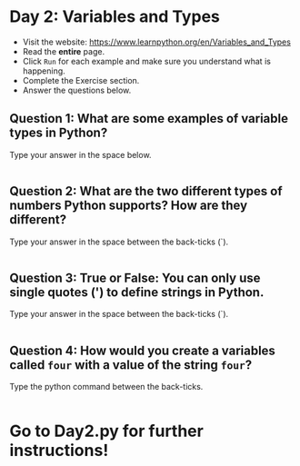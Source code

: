 # Day 2: Variables and Types
* Visit the website: https://www.learnpython.org/en/Variables_and_Types
* Read the **entire** page.
* Click `Run` for each example and make sure you understand what is happening.
* Complete the Exercise section.
* Answer the questions below.

## Question 1: What are some examples of variable types in Python?
Type your answer in the space below.
```

```

## Question 2: What are the two different types of numbers Python supports? How are they different?
Type your answer in the space between the back-ticks (`). 
```

```

## Question 3: True or False: You can only use single quotes (') to define strings in Python.
Type your answer in the space between the back-ticks (`).
```

```

## Question 4: How would you create a variables called `four` with a value of the string `four`?
Type the python command between the back-ticks.
```

```

# Go to Day2.py for further instructions!